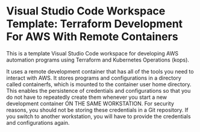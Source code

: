 # Visual Studio Code Workspace Template: Terraform Development For AWS With Remote Containers

This is a template Visual Studio Code workspace for developing AWS automation programs using Terraform and Kubernetes Operations (kops).

It uses a remote development container that has all of the tools you need to interact with AWS.  It stores programs and configurations in a directory called containerfs, which is mounted to the container user home directory.  This enables the persistence of credentials and configurations so that you do not have to repeatedly create them whenever you start a new development container ON THE SAME WORKSTATION.  For security reasons, you should not be storing these credentials in a Git repository.  If you switch to another workstation, you will have to provide the credentials and configurations again.